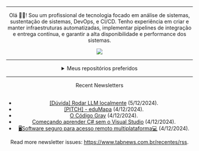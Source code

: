 <div align="center">
<hr>
<p>Olá 👋🏾! Sou um profissional de tecnologia focado em análise de sistemas, sustentação de sistemas, DevOps, e CI/CD. Tenho experiência em criar e manter infraestruturas automatizadas, implementar pipelines de integração e entrega contínua, e garantir a alta disponibilidade e performance dos sistemas.</p>
  <img src="https://media.giphy.com/media/yAGIvCiwPJn5C/giphy.gif">
<hr>
  <details>
  <summary>Meus repositórios preferidos</summary>
  <br />
  Alguns dos meus melhores repositórios:
  <br />
<br />
  <ul><li><a href=https://github.com/KubeNerd/aluratube target="_blank" rel="noopener noreferrer">KubeNerd/aluratube</a> (<b>0</b> ✨ and <b>0</b> 🍴): Aluratube - Desenvolvido durante a imersão React da Alura no final de 2022</li><li><a href=https://github.com/KubeNerd/nlw-ia target="_blank" rel="noopener noreferrer">KubeNerd/nlw-ia</a> (<b>0</b> ✨ and <b>0</b> 🍴): Projeto desenvolvido durante a NLW IA - Usando a API da OPENAI</li><li><a href=https://github.com/KubeNerd/nlw-journey-ia target="_blank" rel="noopener noreferrer">KubeNerd/nlw-journey-ia</a> (<b>0</b> ✨ and <b>0</b> 🍴): NLW IA - Agent de viagens usando python + langchain + GPT</li>
<li>More coming soon :).</li>
</ul>
  </details>
  <hr/>
    <summary>Recent Newsletters</summary>
  <br />
  <ul>
    <li><a href=https://www.tabnews.com.br/eidoc/duvida-rodar-llm-localmente target="_blank" rel="noopener noreferrer">[Dúvida] Rodar LLM localmente</a> (5/12/2024).</li><li><a href=https://www.tabnews.com.br/Wantu/pitch-edumapa target="_blank" rel="noopener noreferrer">[PITCH] - eduMapa</a> (4/12/2024).</li><li><a href=https://www.tabnews.com.br/vinidevprojects/o-codigo-gray target="_blank" rel="noopener noreferrer">O Código Gray</a> (4/12/2024).</li><li><a href=https://www.tabnews.com.br/rogerr/comecando-aprender-c-sem-o-visual-studio target="_blank" rel="noopener noreferrer">Começando aprender C# sem o Visual Studio</a> (4/12/2024).</li><li><a href=https://www.tabnews.com.br/luizfilipeschaeffer/software-seguro-para-acesso-remoto-multiplataforma target="_blank" rel="noopener noreferrer">🖥️Software seguro para acesso remoto multiplataforma💻</a> (4/12/2024).</li>
  </ul>
<p>Read more newsletter issues: <a href="https://www.tabnews.com.br/recentes/rss">https://www.tabnews.com.br/recentes/rss</a>.</p>
  </details>
